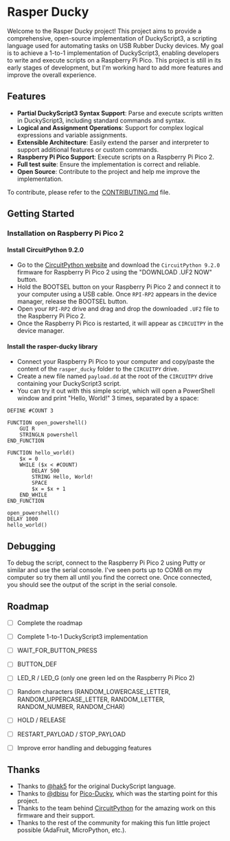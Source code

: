 # Rasper Ducky

Welcome to the Rasper Ducky project! This project aims to provide a comprehensive, open-source implementation of DuckyScript3, a scripting language used for automating tasks on USB Rubber Ducky devices. My goal is to achieve a 1-to-1 implementation of DuckyScript3, enabling developers to write and execute scripts on a Raspberry Pi Pico. This project is still in its early stages of development, but I'm working hard to add more features and improve the overall experience.

## Features

- **Partial DuckyScript3 Syntax Support**: Parse and execute scripts written in DuckyScript3, including standard commands and syntax.
- **Logical and Assignment Operations**: Support for complex logical expressions and variable assignments.
- **Extensible Architecture**: Easily extend the parser and interpreter to support additional features or custom commands.
- **Raspberry Pi Pico Support**: Execute scripts on a Raspberry Pi Pico 2.
- **Full test suite**: Ensure the implementation is correct and reliable.
- **Open Source**: Contribute to the project and help me improve the implementation.

To contribute, please refer to the [CONTRIBUTING.md](CONTRIBUTING.md) file.

## Getting Started

### Installation on Raspberry Pi Pico 2
#### Install CircuitPython 9.2.0
- Go to the [CircuitPython website](https://circuitpython.org/board/raspberry_pi_pico/) and download the `CircuitPython 9.2.0` firmware for Raspberry Pi Pico 2 using the "DOWNLOAD .UF2 NOW" button.
- Hold the BOOTSEL button on your Raspberry Pi Pico 2 and connect it to your computer using a USB cable. Once `RPI-RP2` appears in the device manager, release the BOOTSEL button.
- Open your `RPI-RP2` drive and drag and drop the downloaded `.UF2` file to the Raspberry Pi Pico 2.
- Once the Raspberry Pi Pico is restarted, it will appear as `CIRCUITPY` in the device manager.

#### Install the rasper-ducky library
- Connect your Raspberry Pi Pico to your computer and copy/paste the content of the `rasper_ducky` folder to the `CIRCUITPY` drive.
- Create a new file named `payload.dd` at the root of the `CIRCUITPY` drive containing your DuckyScript3 script.
- You can try it out with this simple script, which will open a PowerShell window and print "Hello, World!" 3 times, separated by a space:
```plaintext
DEFINE #COUNT 3

FUNCTION open_powershell()
	GUI R
	STRINGLN powershell
END_FUNCTION

FUNCTION hello_world()
	$x = 0
	WHILE ($x < #COUNT)
	    DELAY 500
		STRING Hello, World!
        SPACE
		$x = $x + 1
	END_WHILE
END_FUNCTION

open_powershell()
DELAY 1000
hello_world()
```

## Debugging

To debug the script, connect to the Raspberry Pi Pico 2 using Putty or similar and use the serial console. I've seen ports up to COM8 on my computer so try them all until you find the correct one.
Once connected, you should see the output of the script in the serial console.

## Roadmap

- [ ] Complete the roadmap
- [ ] Complete 1-to-1 DuckyScript3 implementation
 - [ ] WAIT_FOR_BUTTON_PRESS
 - [ ] BUTTON_DEF
 - [ ] LED_R / LED_G (only one green led on the Raspberry Pi Pico 2)
 - [ ] Random characters (RANDOM_LOWERCASE_LETTER, RANDOM_UPPERCASE_LETTER, RANDOM_LETTER, RANDOM_NUMBER, RANDOM_CHAR)
 - [ ] HOLD / RELEASE
 - [ ] RESTART_PAYLOAD / STOP_PAYLOAD
- [ ] Improve error handling and debugging features


## Thanks

- Thanks to [@hak5](https://github.com/hak5) for the original DuckyScript language.
- Thanks to [@dbisu](https://github.com/dbisu) for [Pico-Ducky](https://github.com/dbisu/pico-ducky), which was the starting point for this project.
- Thanks to the team behind [CircuitPython](https://github.com/adafruit/circuitpython) for the amazing work on this firmware and their support.
- Thanks to the rest of the community for making this fun little project possible (AdaFruit, MicroPython, etc.).
